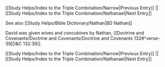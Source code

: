 [[Study Helps/Index to the Triple Combination/Narrow|Previous Entry]]  ||  [[Study Helps/Index to the Triple Combination/Nathanael|Next Entry]]

 See also [[Study Helps/Bible Dictionary/Nathan|BD Nathan]]

 David was given wives and concubines by Nathan, [[Doctrine and Covenants/Doctrine and Covenants/Doctrine and Covenants 132#^verse-39|D&C 132:39]].

[[Study Helps/Index to the Triple Combination/Narrow|Previous Entry]]  ||  [[Study Helps/Index to the Triple Combination/Nathanael|Next Entry]]